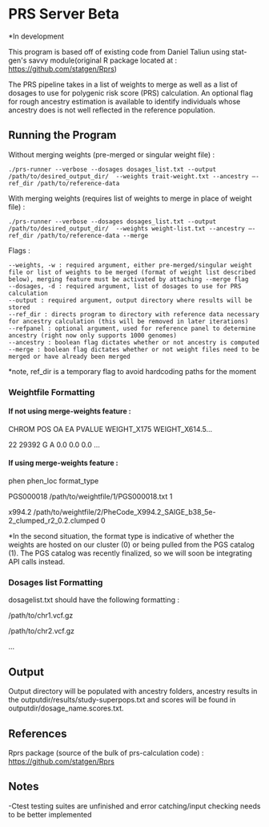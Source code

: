 # PRS Server Beta

*In development

This program is based off of existing code from Daniel Taliun using stat-gen's savvy module(original R package located at : https://github.com/statgen/Rprs)

The PRS pipeline takes in a list of weights to merge as well as a list of dosages to use for polygenic risk score (PRS) calculation. An optional flag for rough ancestry estimation is available to identify individuals whose ancestry does is not well reflected in the reference population. 

## Running the Program

Without merging weights (pre-merged or singular weight file) : 

    ./prs-runner --verbose --dosages dosages_list.txt --output /path/to/desired_output_dir/  --weights trait-weight.txt --ancestry —-ref_dir /path/to/reference-data

With merging weights (requires list of weights to merge in place of weight file) : 

    ./prs-runner --verbose --dosages dosages_list.txt --output /path/to/desired_output_dir/  --weights weight-list.txt --ancestry —-ref_dir /path/to/reference-data --merge

Flags : 

    --weights, -w : required argument, either pre-merged/singular weight file or list of weights to be merged (format of weight list described below), merging feature must be activated by attaching --merge flag 
    --dosages, -d : required argument, list of dosages to use for PRS calculation
    --output : required argument, output directory where results will be stored 
    --ref_dir : directs program to directory with reference data necessary for ancestry calculation (this will be removed in later iterations)
    --refpanel : optional argument, used for reference panel to determine ancestry (right now only supports 1000 genomes)
    --ancestry : boolean flag dictates whether or not ancestry is computed
    --merge : boolean flag dictates whether or not weight files need to be merged or have already been merged

*note, ref_dir is a temporary flag to avoid hardcoding paths for the moment 

### Weightfile Formatting

#### If not using merge-weights feature : 
CHROM	POS	OA	EA	PVALUE	WEIGHT_X175	WEIGHT_X614.5...

22	29392	G	A 	0.0	0.0	0.0 ...

#### If using merge-weights feature : 

phen    phen_loc        format_type

PGS000018       /path/to/weightfile/1/PGS000018.txt  1

x994.2  /path/to/weightfile/2/PheCode_X994.2_SAIGE_b38_5e-2_clumped_r2_0.2.clumped 0

*In the second situation,  the format type is indicative of whether the weights are hosted on our cluster (0) or being pulled from the PGS catalog (1). The PGS catalog was recently finalized, so we will soon be integrating API calls instead. 

### Dosages list Formatting

dosagelist.txt should have the following formatting : 

/path/to/chr1.vcf.gz 

/path/to/chr2.vcf.gz

...

## Output
 
Output directory will be populated with ancestry folders, ancestry results in the outputdir/results/study-superpops.txt and scores will be found in outputdir/dosage_name.scores.txt. 

## References 

Rprs package (source of the bulk of prs-calculation code) : https://github.com/statgen/Rprs

## Notes 

-Ctest testing suites are unfinished and error catching/input checking needs to be better implemented
